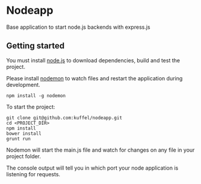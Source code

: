 # Nodeapp

Base application to start node.js backends with express.js

## Getting started

You must install [node.js](https://nodejs.org/en/) to download dependencies, build and test the project.

Please install [nodemon](https://www.npmjs.com/package/nodemon) to watch files and restart the application during development.

    npm install -g nodemon

To start the project:

    git clone git@github.com:kuffel/nodeapp.git
    cd <PROJECT_DIR>
    npm install
    bower install
    grunt run

Nodemon will start the main.js file and watch for changes on any file in your project folder.

The console output will tell you in which port your node application is listening for requests.
